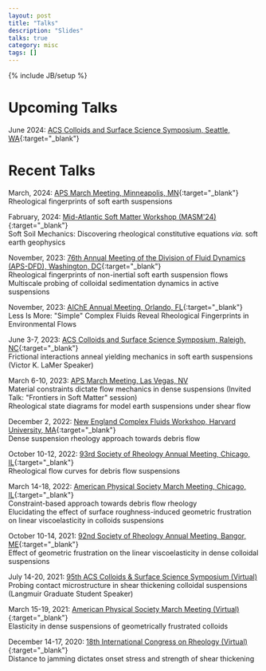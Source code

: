 ```yaml
---
layout: post
title: "Talks"
description: "Slides"
talks: true
category: misc
tags: []
---
```

{% include JB/setup %}

# Upcoming Talks
June 2024: [ACS Colloids and Surface Science Symposium, Seattle, WA](https://www.colloids2024.org/){:target="_blank"}

# Recent Talks
March, 2024: [APS March Meeting, Minneapolis, MN](https://meetings.aps.org/Meeting/MAR24/Session/K34.3){:target="_blank"}<br>Rheological fingerprints of soft earth suspensions

Fabruary, 2024: [Mid-Atlantic Soft Matter Workshop (MASM'24)](https://sites.google.com/georgetown.edu/masm/){:target="_blank"}<br>Soft Soil Mechanics: Discovering rheological constitutive equations <i>via.</i> soft earth geophysics 

November, 2023: [76th Annual Meeting of the Division of Fluid Dynamics (APS-DFD), Washington, DC](https://www.2023apsdfd.org/){:target="_blank"}<br>
Rheological fingerprints of non-inertial soft earth suspension flows<br>Multiscale probing of colloidal sedimentation dynamics in active suspensions

November, 2023: [AIChE Annual Meeting, Orlando, FL](https://aiche.confex.com/aiche/2023/meetingapp.cgi/Person/268597){:target="_blank"}<br>
Less Is More: "Simple" Complex Fluids Reveal Rheological Fingerprints in Environmental Flows


June 3-7, 2023: [ACS Colloids and Surface Science Symposium, Raleigh, NC](https://conferences.coned.ncsu.edu/colloids2023/){:target="_blank"}<br>Frictional interactions anneal yielding mechanics in soft earth suspensions (Victor K. LaMer Speaker)

March 6-10, 2023: [APS March Meeting, Las Vegas, NV](https://meetings.aps.org/Meeting/MAR23/APS_epitome)<br>Material constraints dictate flow mechanics in dense suspensions (Invited Talk: "Frontiers in Soft Matter" session)<br>Rheological state diagrams for model earth suspensions under shear flow 

December 2, 2022: [New England Complex Fluids Workshop, Harvard University, MA](https://complexfluids.org/necf/index.php){:target="_blank"}<br>Dense suspension rheology approach towards debris flow 


October 10-12, 2022: [93rd Society of Rheology Annual Meeting, Chicago, IL](https://www.rheology.org/sor/Annual_Meeting/2022Oct/){:target="_blank"}<br>Rheological flow curves for debris flow suspensions 

March 14-18, 2022: [American Physical Society March Meeting, Chicago, IL](https://meetings.aps.org/Meeting/MAR22/Content/4178){:target="_blank"}<br>Constraint-based approach towards debris flow rheology<br>Elucidating the effect of surface roughness-induced geometric frustration on linear viscoelasticity in colloids suspensions 

October 10-14, 2021: [92nd Society of Rheology Annual Meeting, Bangor, ME](https://www.rheology.org/SoR/Annual_Meeting/2021Oct/Default){:target="_blank"}<br>Effect of geometric frustration on the linear viscoelasticity in dense colloidal suspensions 

July 14-20, 2021: [95th ACS Colloids & Surface Science Symposium (Virtual)](https://sites.psu.edu/2021colloids/)<br>Probing contact microstructure in shear thickening colloidal suspensions (Langmuir Graduate Student Speaker)

March 15-19, 2021: [American Physical Society March Meeting (Virtual)](https://meetings.aps.org/Meeting/MAR21/Session/C06.15){:target="_blank"}<br>Elasticity in dense suspensions of geometrically frustrated colloids 

December 14-17, 2020: [18th International Congress on Rheology (Virtual)](https://www.icr2020.com/){:target="_blank"}<br>Distance to jamming dictates onset stress and strength of shear thickening

